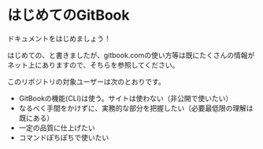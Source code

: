# はじめてのGitBook

ドキュメントをはじめましょう！

はじめての、と書きましたが、gitbook.comの使い方等は既にたくさんの情報がネット上にありますので、そちらを参照してください。

このリポジトリの対象ユーザーは次のとおりです。

* GitBookの機能(CLI)は使う。サイトは使わない（非公開で使いたい）
* なるべく手間をかけずに、実務的な部分を把握したい（必要最低限の理解は既にある）
* 一定の品質に仕上げたい
* コマンドぽちぽちで使いたい

